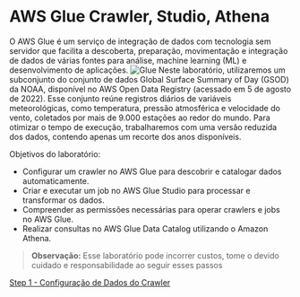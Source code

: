 # AWS Glue Crawler, Studio, Athena

O AWS Glue é um serviço de integração de dados com tecnologia sem servidor que facilita a descoberta, preparação, movimentação e integração de dados de várias fontes para análise, machine learning (ML) e desenvolvimento de aplicações.
![Glue](https://d1.awsstatic.com/reInvent/reinvent-2022/glue/Product-Page-Diagram_AWS-Glue_for-Ray%402x.f34b47cf0280c7d843ea457b704ea512bebd91d5.png)
Neste laboratório, utilizaremos um subconjunto do conjunto de dados Global Surface Summary of Day (GSOD) da NOAA, disponível no AWS Open Data Registry (acessado em 5 de agosto de 2022). Esse conjunto reúne registros diários de variáveis meteorológicas, como temperatura, pressão atmosférica e velocidade do vento, coletados por mais de 9.000 estações ao redor do mundo. Para otimizar o tempo de execução, trabalharemos com uma versão reduzida dos dados, contendo apenas um recorte dos anos disponíveis.

Objetivos do laboratório:

- Configurar um crawler no AWS Glue para descobrir e catalogar dados automaticamente.
- Criar e executar um job no AWS Glue Studio para processar e transformar os dados.
- Compreender as permissões necessárias para operar crawlers e jobs no AWS Glue.
- Realizar consultas no AWS Glue Data Catalog utilizando o Amazon Athena.

> **Observação:** Esse laboratório pode incorrer custos, tome o devido cuidado e responsabilidade ao seguir esses passos

[Step 1 - Configuração de Dados do Crawler](https://github.com/emialich/main/blob/main/glue/crawler/1-DataSetup.md)
